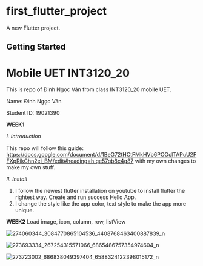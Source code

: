 # first_flutter_project

A new Flutter project.

## Getting Started

# Mobile UET INT3120_20
This is repo of Đinh Ngọc Vân from class INT3120_20 mobile UET. 

Name: Đinh Ngọc Vân

Student ID: 19021390

**WEEK1**

*I. Introduction*

This repo will follow this guide: https://docs.google.com/document/d/1BeG72tHCtFMkHVb6POOclTAPuU2FFXpRikChn2ei_BM/edit#heading=h.qe57qb8c4g87 with my own changes to make my own stuff.

*II. Install*

1. I follow the newest flutter installation on youtube to install flutter the rightest way. Create and run success Hello App.
2. I change the style like the app color, text style to make the app more unique.

**WEEK2**
Load image, icon, column, row, listView

![274060344_3084770865104536_4408768463400887839_n](https://user-images.githubusercontent.com/57166656/156715101-2c2a0f55-0573-46e3-8bff-b02e8dcdb136.png)

![273693334_267254315571066_6865486757354974604_n](https://user-images.githubusercontent.com/57166656/156715181-a428fd2a-8ea8-4dde-9238-91c3aa9a9c6a.png)

![273723002_686838049397404_6588324122398015172_n](https://user-images.githubusercontent.com/57166656/156715314-420d89a1-0c24-4bbe-bdb5-e73e2a063bce.png)
